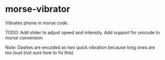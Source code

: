 # morse-vibrator

Vibrates phone in morse code.

TODO: 
Add slider to adjust speed and intensity.
Add support for unicode to morse conversion.

Note: Dashes are encoded as two quick vibration because long ones are too loud (not sure how to fix this)
